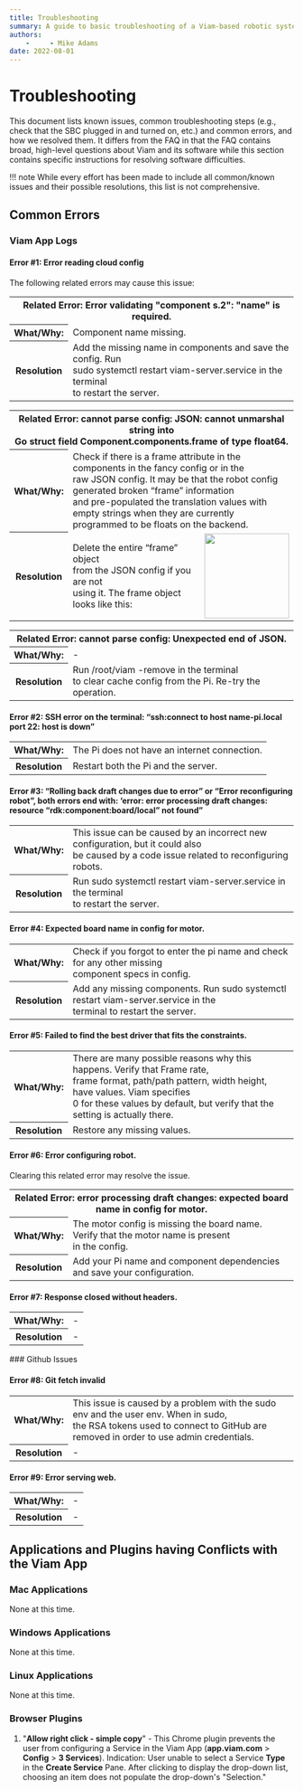 ```yaml
---
title: Troubleshooting
summary: A guide to basic troubleshooting of a Viam-based robotic system and easy fixes to common problems.
authors:
    -     - Mike Adams
date: 2022-08-01
---
```

# Troubleshooting

This document lists known issues, common troubleshooting steps (e.g., check that the SBC plugged in and turned on, etc.) and common errors, and how we resolved them.
It differs from the FAQ in that the FAQ contains broad, high-level questions about Viam and its software while this section contains specific instructions for resolving software difficulties.

!!! note
    While every effort has been made to include all common/known issues and their possible resolutions, this list is not comprehensive.

## Common Errors

### Viam App Logs

#### Error #1: Error reading cloud config
The following related errors may cause this issue:

<table>
<tr><th colspan="2">Related Error: Error validating "component s.2": "name" is required.</th>
</tr>
<tr>
<th>What/Why:
</th>
<td>Component name missing.
</td>
</tr>
<tr>
<th>Resolution
</th>
<td>Add the missing name in components and save the config. 
Run <br><file>sudo systemctl restart viam-server.service</file> in the terminal<br> to restart the server.
</td>
</tr>
</table>

<table>
<tr><th colspan="3">Related Error: cannot parse config: JSON: cannot unmarshal string into <br>Go struct field Component.components.frame of type float64.</th>
</tr>
<tr>
<th>What/Why:
</th>
<td colspan="2">Check if there is a frame attribute in the components in the fancy config or in the <br>raw JSON config. 
It may be that the robot config generated broken “frame” information<br> and pre-populated the translation values with empty strings when they are currently <br>programmed to be floats on the backend. 
</td>
</tr>
<tr>
<th>Resolution
</th>
<td width="50%">
Delete the entire “frame” object<br> from the JSON config if you are not <br>using it. 
The frame object looks like this:</td>
</td>
<td><img src="/appendix/img/ts-del-frame.png" width="150px"/></td>
</tr>
</table>

<table>
<tr><th colspan="2">Related Error: cannot parse config: Unexpected end of JSON.</th>
</tr>
<tr>
<th>What/Why:
</th>
<td> - 
</td>
</tr>
<tr>
<th>Resolution
</th>
<td>Run <file>/root/viam -remove</file> in the terminal<br> to clear cache config from the Pi. 
Re-try the operation.
</td>
</tr>
</table>

#### Error #2: SSH error on the terminal: “ssh:connect to host name-pi.local port 22: host is down”

<table>
<th>What/Why:
</th>
<td>The Pi does not have an internet connection.
</td>
</tr>
<tr>
<th>Resolution
</th>
<td>Restart both the Pi and the server.
</td>
</tr>
</table>

#### Error #3: “Rolling back draft changes due to error” or “Error reconfiguring robot”, both errors end with: ‘error: error processing draft changes: resource “rdk:component:board/local” not found”

<table>
<tr>
<th>What/Why:
</th>
<td>This issue can be caused by an incorrect new configuration, but it could also<br> be caused by a code issue related to reconfiguring robots. 
</td>
</tr>
<tr>
<th>Resolution
</th>
<td>Run <file>sudo systemctl restart viam-server.service</file> in the terminal<br> to restart the server.
</td>
</tr>
</table>


#### Error #4: Expected board name in config for motor. 
<table>
<th>What/Why: 
</th>
<td>Check if you forgot to enter the pi name and check for any other missing <br>component specs in config.
</td>
</tr>
<tr>
<th>Resolution
</th>
<td>Add any missing components. 
Run <file>sudo systemctl restart viam-server.service</file> in the<br> terminal to restart the server.
</td>
</tr>
</table>

#### Error #5: Failed to find the best driver that fits the constraints. 

<table>

<th><strong>What/Why:
</th>
<td>There are many possible reasons why this happens. Verify that Frame rate, <br>frame format, path/path pattern, width height, have values. 
Viam specifies <br>0 for these values by default, but verify that the setting is actually there.
</td>
</tr>
<tr>
<th>Resolution
</th>
<td> Restore any missing values.
</td>
</tr>
</table>

#### Error #6: Error configuring robot.
Clearing this related error may resolve the issue.
<table>
<tr><th colspan="2">Related Error: error processing draft changes: expected board name in config for motor. </th>
</tr>
<tr>
<th><strong>What/Why:
</th>
<td>The motor config is missing the board name. Verify that the motor name is present <br>in the config. 
</td>
</tr>
<tr>
<th>Resolution
</th>
<td>Add your Pi name and component dependencies and save your configuration.
</td>
</tr>
</table>

#### Error #7: Response closed without headers.

<table>
<th><strong>What/Why:
</th>
<td> - 
</td>
</tr>
<tr>
<th>Resolution
</th>
<td> -
</td>
</tr>
</table>
### Github Issues

#### Error #8: Git fetch invalid

<table>
<th><strong>What/Why:
</th>
<td>This issue is caused by a problem with the sudo env and the user env. 
When in sudo, <br>the RSA tokens used to connect to GitHub are removed in order to use admin credentials.
</td>
</tr>
<tr>
<th>Resolution
</th>
<td> -
</td>
</tr>
</table>



#### Error #9: Error serving web.

<table>
<th><strong>What/Why:
</th>
<td> -
</td>
</tr>
<tr>
<th>Resolution
</th>
<td> -
</td>
</tr>
</table>



## Applications and Plugins having Conflicts with the Viam App

### Mac Applications
None at this time.
### Windows Applications
None at this time.
### Linux Applications 
None at this time.
### Browser Plugins
1. "**Allow right click - simple copy**" - This Chrome plugin prevents the user from configuring a Service in the Viam App (**app.viam.com** > **Config** > **3 Services**).
Indication: User unable to select a Service **Type** in the **Create Service** Pane.
After clicking to display the drop-down list, choosing an item does not populate the drop-down's "Selection."
